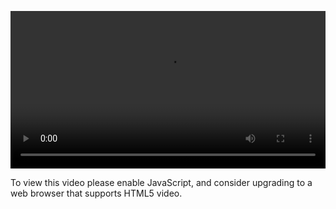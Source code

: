 <video controls="" style="width: 100%; display: block;"><source src="http://o86bpj665.bkt.clouddn.com/webpack-react-mole/9-react-media-query.mp4" type="video/mp4"><p>To view this video please enable JavaScript, and consider upgrading to a web browser that supports HTML5 video.</p></video>
